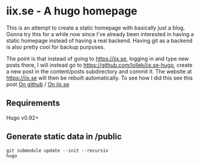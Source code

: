 # iix.se - A hugo homepage

This is an attempt to create a static homepage with basically just a blog. Gonna try this for a while now since I've already been interested in having a static homepage instead of having a real backend. Having git as a backend is also pretty cool for backup purposes.

The point is that instead of going to https://iix.se, logging in and type new posts there, I will instead go to https://github.com/lollek/iix.se-hugo, create a new post in the content/posts subdirectory and commit it. The website at https://iix.se will then be rebuilt automatically. To see how I did this see this post [On github](content/posts/134.md) / [On iix.se](https://iix.se/posts/134/)

## Requirements
Hugo v0.92+

## Generate static data in /public
```
git submodule update --init --recursiv
hugo
```

